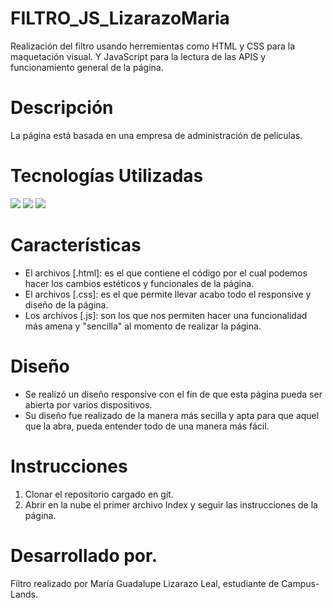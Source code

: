 # FILTRO_JS_LizarazoMaria

Realización del filtro usando herremientas como HTML y CSS para la maquetación visual. Y JavaScript para la lectura de las APIS y funcionamiento general de la página.

# Descripción

La página está basada en una empresa de administración de peliculas.

# Tecnologías Utilizadas

<image src="https://img.shields.io/badge/CSS3-1572B6?style=for-the-badge&logo=css&logoColor=white">
<image src="https://img.shields.io/badge/HTML5-E34F26?style=for-the-badge&logo=html5&logoColor=white">
<image src="https://img.shields.io/badge/JavaScript-323330?style=for-the-badge&logo=javascript&logoColor=F7DF1E">

# Características

* El archivos [.html]: es el que contiene el código por el cual podemos hacer los cambios estéticos y funcionales de la página.
* El archivos [.css]: es el que permite llevar acabo todo el responsive y diseño de la página.
* Los archivos [.js]: son los que nos permiten hacer una funcionalidad más amena y "sencilla" al momento de realizar la página.

# Diseño

* Se realizó un diseño responsive con el fin de que esta página pueda ser abierta por varios dispositivos.
* Su diseño fue realizado de la manera más secilla y apta para que aquel que la abra, pueda entender todo de una manera más fácil.

# Instrucciones
1. Clonar el repositorio cargado en git.
2. Abrir en la nube el primer archivo Index y seguir las instrucciones de la página.

# Desarrollado por.
Filtro realizado por María Guadalupe Lizarazo Leal, estudiante de Campus-Lands.

